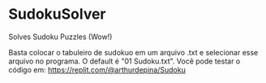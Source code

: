 # SudokuSolver
 Solves Sudoku Puzzles (Wow!)

Basta colocar o tabuleiro de sudokuo em um arquivo .txt e selecionar esse arquivo no programa. O default é "01 Sudoku.txt".
Você pode testar o código em: https://replit.com/@arthurdepina/Sudoku
